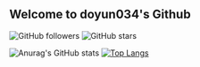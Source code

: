 ## Welcome to doyun034's Github

<!--
**doyun034/doyun034** is a ✨ _special_ ✨ repository because its `README.md` (this file) appears on your GitHub profile.

Here are some ideas to get you started:

- 🔭 I’m currently working on ...
- 🌱 I’m currently learning ...
- 👯 I’m looking to collaborate on ...
- 🤔 I’m looking for help with ...
- 💬 Ask me about ...
- 📫 How to reach me: ...
- 😄 Pronouns: ...
- ⚡ Fun fact: ...
-->
![GitHub followers](https://img.shields.io/github/followers/doyun034?style=social)
![GitHub stars](https://img.shields.io/github/stars/doyun034?style=social)

![Anurag's GitHub stats](https://github-readme-stats.vercel.app/api?username=yourusername&show_icons=true&theme=radical)
[![Top Langs](https://github-readme-stats.vercel.app/api/top-langs/?username=yourusername&layout=compact)](https://github.com/anuraghazra/github-readme-stats)
